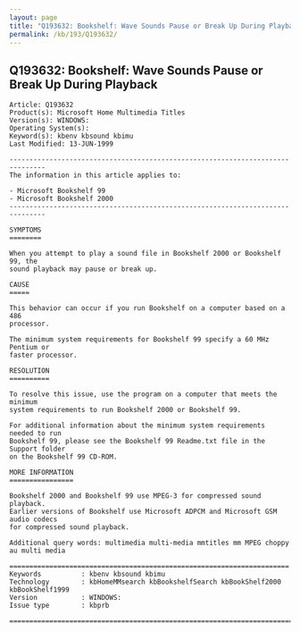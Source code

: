 ```yaml
---
layout: page
title: "Q193632: Bookshelf: Wave Sounds Pause or Break Up During Playback"
permalink: /kb/193/Q193632/
---
```


## Q193632: Bookshelf: Wave Sounds Pause or Break Up During Playback

	Article: Q193632
	Product(s): Microsoft Home Multimedia Titles
	Version(s): WINDOWS:
	Operating System(s): 
	Keyword(s): kbenv kbsound kbimu
	Last Modified: 13-JUN-1999
	
	-------------------------------------------------------------------------------
	The information in this article applies to:
	
	- Microsoft Bookshelf 99 
	- Microsoft Bookshelf 2000 
	-------------------------------------------------------------------------------
	
	SYMPTOMS
	========
	
	When you attempt to play a sound file in Bookshelf 2000 or Bookshelf 99, the
	sound playback may pause or break up.
	
	CAUSE
	=====
	
	This behavior can occur if you run Bookshelf on a computer based on a 486
	processor.
	
	The minimum system requirements for Bookshelf 99 specify a 60 MHz Pentium or
	faster processor.
	
	RESOLUTION
	==========
	
	To resolve this issue, use the program on a computer that meets the minimum
	system requirements to run Bookshelf 2000 or Bookshelf 99.
	
	For additional information about the minimum system requirements needed to run
	Bookshelf 99, please see the Bookshelf 99 Readme.txt file in the Support folder
	on the Bookshelf 99 CD-ROM.
	
	MORE INFORMATION
	================
	
	Bookshelf 2000 and Bookshelf 99 use MPEG-3 for compressed sound playback.
	Earlier versions of Bookshelf use Microsoft ADPCM and Microsoft GSM audio codecs
	for compressed sound playback.
	
	Additional query words: multimedia multi-media mmtitles mm MPEG choppy au multi media
	
	======================================================================
	Keywords          : kbenv kbsound kbimu 
	Technology        : kbHomeMMsearch kbBookshelfSearch kbBookShelf2000 kbBookShelf1999
	Version           : WINDOWS:
	Issue type        : kbprb
	
	=============================================================================
	
